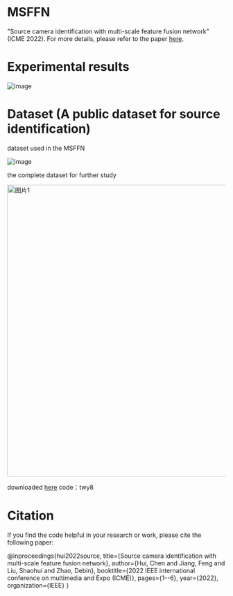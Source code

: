 # MSFFN
"Source camera identification with multi-scale feature fusion network" (ICME 2022). For more details, please refer to the paper [here](https://ieeexplore.ieee.org/abstract/document/9859965).

# Experimental results
![image](https://github.com/JackChenChen/MSFFN/assets/15177486/b2dd7e6d-721c-47cb-8720-7db74c55745d)

# Dataset (A public dataset for source identification)
dataset used in the MSFFN

![image](https://github.com/JackChenChen/MSFFN/assets/15177486/c7444200-9047-4a7a-9e14-abc007a44474)

the complete dataset for further study

<img width="672" alt="图片1" src="https://github.com/JackChenChen/MSFFN/assets/15177486/aa89b8bb-4d05-4866-8ec5-9521c9b96dbc">

downloaded [here](https://pan.baidu.com/s/1km4dto_GhE4qVjyxGKl4kA )
code：twy8

# Citation
If you find the code helpful in your research or work, please cite the following paper:

@inproceedings{hui2022source,
  title={Source camera identification with multi-scale feature fusion network},
  author={Hui, Chen and Jiang, Feng and Liu, Shaohui and Zhao, Debin},
  booktitle={2022 IEEE international conference on multimedia and Expo (ICME)},
  pages={1--6},
  year={2022},
  organization={IEEE}
}
